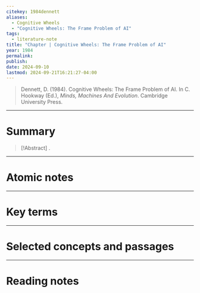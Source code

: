 ```yaml
---
citekey: 1984dennett
aliases:
  - Cognitive Wheels
  - "Cognitive Wheels: The Frame Problem of AI"
tags:
  - literature-note
title: "Chapter | Cognitive Wheels: The Frame Problem of AI"
year: 1984
permalink: 
publish: 
date: 2024-09-10
lastmod: 2024-09-21T16:21:27-04:00
---
```

> Dennett, D. (1984). Cognitive Wheels: The Frame Problem of AI. In C. Hookway (Ed.), _Minds, Machines And Evolution_. Cambridge University Press.

---

# Summary

> [!Abstract]
>.


---

# Atomic notes

---

# Key terms

---

# Selected concepts and passages

---

# Reading notes

